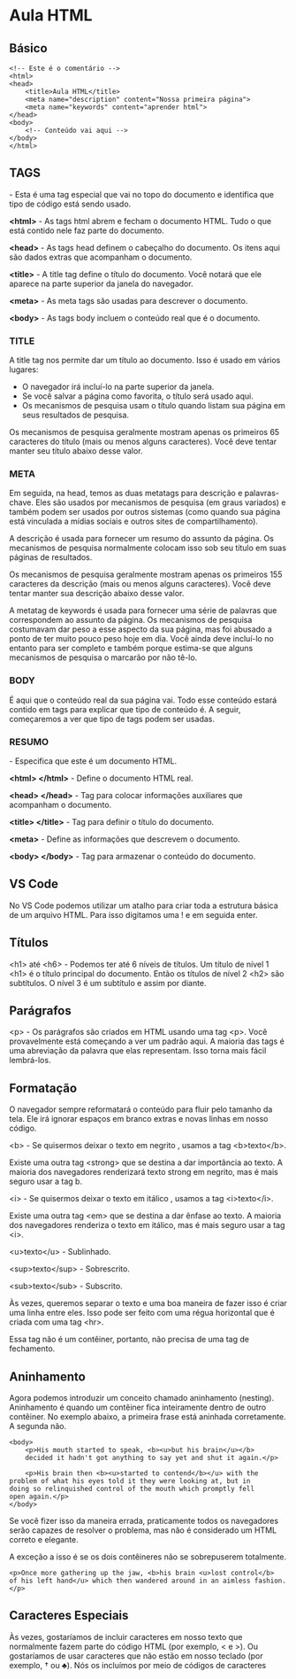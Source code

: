 # Aula HTML

## Básico

```<!doctype html>
<!-- Este é o comentário -->
<html>
<head>
    <title>Aula HTML</title>
    <meta name="description" content="Nossa primeira página">
    <meta name="keywords" content="aprender html">
</head>
<body>
    <!-- Conteúdo vai aqui -->
</body>
</html>
```

## TAGS

**<!doctype html>** - Esta é uma tag especial que vai no topo do documento e identifica que tipo de código está sendo usado.

**\<html>** - As tags html abrem e fecham o documento HTML. Tudo o que está contido nele faz parte do documento.

**\<head>** - As tags head definem o cabeçalho do documento. Os itens aqui são dados extras que acompanham o documento.

**\<title>** - A title tag define o título do documento. Você notará que ele aparece na parte superior da janela do navegador.

**\<meta>** - As meta tags são usadas para descrever o documento.

**\<body>** - As tags body incluem o conteúdo real que é o documento.

### **TITLE**

A title tag nos permite dar um título ao documento. Isso é usado em vários lugares:

- O navegador irá incluí-lo na parte superior da janela.
- Se você salvar a página como favorita, o título será usado aqui.
- Os mecanismos de pesquisa usam o título quando listam sua página em seus resultados de pesquisa.

Os mecanismos de pesquisa geralmente mostram apenas os primeiros 65 caracteres do título (mais ou menos alguns caracteres). Você deve tentar manter seu título abaixo desse valor.

### **META**

Em seguida, na head, temos as duas metatags para descrição e palavras-chave. Eles são usados ​​por mecanismos de pesquisa (em graus variados) e também podem ser usados ​​por outros sistemas (como quando sua página está vinculada a mídias sociais e outros sites de compartilhamento).

A descrição é usada para fornecer um resumo do assunto da página. Os mecanismos de pesquisa normalmente colocam isso sob seu título em suas páginas de resultados.

Os mecanismos de pesquisa geralmente mostram apenas os primeiros 155 caracteres da descrição (mais ou menos alguns caracteres). Você deve tentar manter sua descrição abaixo desse valor.

A metatag de keywords é usada para fornecer uma série de palavras que correspondem ao assunto da página. Os mecanismos de pesquisa costumavam dar peso a esse aspecto da sua página, mas foi abusado a ponto de ter muito pouco peso hoje em dia. Você ainda deve incluí-lo no entanto para ser completo e também porque estima-se que alguns mecanismos de pesquisa o marcarão por não tê-lo.

### **BODY**

É aqui que o conteúdo real da sua página vai. Todo esse conteúdo estará contido em tags para explicar que tipo de conteúdo é. A seguir, começaremos a ver que tipo de tags podem ser usadas.

### **RESUMO**

**<!doctype html>** - Especifica que este é um documento HTML.

**\<html> \</html>** - Define o documento HTML real.

**\<head> \</head>** - Tag para colocar informações auxiliares que acompanham o documento.

**\<title> \</title>** - Tag para definir o título do documento.

**\<meta>** - Define as informações que descrevem o documento.

**\<body> \</body>** - Tag para armazenar o conteúdo do documento.

## VS Code

No VS Code podemos utilizar um atalho para criar toda a estrutura básica de um arquivo HTML.
Para isso digitamos uma ! e em seguida enter.


## Títulos

\<h1> até \<h6> - Podemos ter até 6 níveis de títulos. Um título de nível 1 \<h1> é o título principal do documento. Então os títulos de nível 2 \<h2> são subtítulos. O nível 3 é um subtítulo e assim por diante.

## Parágrafos

\<p> - Os parágrafos são criados em HTML usando uma tag \<p>. Você provavelmente está começando a ver um padrão aqui. A maioria das tags é uma abreviação da palavra que elas representam. Isso torna mais fácil lembrá-los.

## Formatação

O navegador sempre reformatará o conteúdo para fluir pelo tamanho da tela. Ele irá ignorar espaços em branco extras e novas linhas em nosso código.

\<b> - Se quisermos deixar o texto em negrito , usamos a tag \<b>texto\</b>.

Existe uma outra tag \<strong> que se destina a dar importância ao texto. A maioria dos navegadores renderizará texto strong em negrito, mas é mais seguro usar a tag b.

\<i> - Se quisermos deixar o texto em itálico , usamos a tag \<i>texto\</i>.

Existe uma outra tag \<em> que se destina a dar ênfase ao texto. A maioria dos navegadores renderiza o texto em itálico, mas é mais seguro usar a tag \<i>.

\<u>texto\</u> - Sublinhado.

\<sup>texto\</sup> - Sobrescrito.

\<sub>texto\</sub> - Subscrito.

Às vezes, queremos separar o texto e uma boa maneira de fazer isso é criar uma linha entre eles. Isso pode ser feito com uma régua horizontal que é criada com uma tag \<hr>.

Essa tag não é um contêiner, portanto, não precisa de uma tag de fechamento.

## Aninhamento

Agora podemos introduzir um conceito chamado aninhamento (nesting). Aninhamento é quando um contêiner fica inteiramente dentro de outro contêiner. No exemplo abaixo, a primeira frase está aninhada corretamente. A segunda não.


```
<body>
    <p>His mouth started to speak, <b><u>but his brain</u></b>
	decided it hadn't got anything to say yet and shut it again.</p>
   
    <p>His brain then <b><u>started to contend</b></u> with the
problem of what his eyes told it they were looking at, but in
doing so relinquished control of the mouth which promptly fell
open again.</p>
</body>
```

Se você fizer isso da maneira errada, praticamente todos os navegadores serão capazes de resolver o problema, mas não é considerado um HTML correto e elegante.

A exceção a isso é se os dois contêineres não se sobrepuserem totalmente.

```
<p>Once more gathering up the jaw, <b>his brain <u>lost control</b>
of his left hand</u> which then wandered around in an aimless fashion.</p>
```

## Caracteres Especiais

Às vezes, gostaríamos de incluir caracteres em nosso texto que normalmente fazem parte do código HTML (por exemplo, < e >). Ou gostaríamos de usar caracteres que não estão em nosso teclado (por exemplo, † ou ♣). Nós os incluímos por meio de códigos de caracteres

